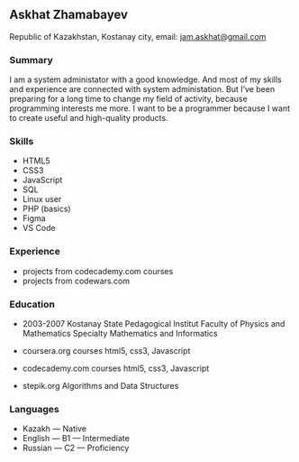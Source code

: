 ## Askhat Zhamabayev
Republic of Kazakhstan, Kostanay city, email: jam.askhat@gmail.com

### Summary

I am a system administator with a good knowledge. And most of my skills and experience are connected with system administation. But I’ve been preparing for a long time to change my field of activity, because programming interests me more. I want to be a programmer because I want to create useful and high-quality products.

### Skills

* HTML5
* CSS3
* JavaScript
* SQL
* Linux user
* PHP (basics)
* Figma
* VS Code

### Experience

* projects from codecademy.com courses
* projects from codewars.com

### Education

* 2003-2007
  Kostanay State Pedagogical Institut
  Faculty of Physics and Mathematics
  Specialty Mathematics and Informatics

* coursera.org courses
  html5, css3, Javascript

* codecademy.com courses
  html5, css3, Javascript

* stepik.org
  Algorithms and Data Structures

### Languages

- Kazakh — Native
- English — B1 — Intermediate
- Russian — C2 — Proficiency




